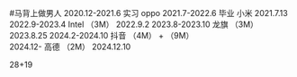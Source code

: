 #马背上做男人
2020.12-2021.6 实习 oppo
2021.7-2022.6  毕业 小米                         2021.7.13
2022.9-2023.4       Intel  （3M）                2022.9.2
2023.8-2023.10      龙旗   （3M）                2023.8.25
2024.2-2024.10      抖音   （4M） + （9M）       
2024.12-            高德   （2M）                2024.12.10

28+19